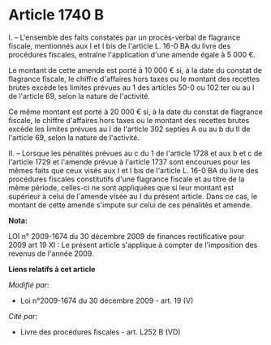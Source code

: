 # Article 1740 B

I. – L'ensemble des faits constatés par un procès-verbal de flagrance fiscale, mentionnés aux I et I bis de l'article L. 16-0
BA du livre des procédures fiscales, entraîne l'application d'une amende égale à 5 000 €.

Le montant de cette amende est porté à 10 000 € si, à la date du constat de flagrance fiscale, le chiffre d'affaires hors
taxes ou le montant des recettes brutes excède les limites prévues au 1 des articles 50-0 ou 102 ter ou au I de l'article 69,
selon la nature de l'activité.

Ce même montant est porté à 20 000 € si, à la date du constat de flagrance fiscale, le chiffre d'affaires hors taxes ou le
montant des recettes brutes excède les limites prévues au I de l'article 302 septies A ou au b du II de l'article 69, selon
la nature de l'activité.

II. – Lorsque les pénalités prévues au c du 1 de l'article 1728 et aux b et c de l'article 1729 et l'amende prévue à
l'article 1737 sont encourues pour les mêmes faits que ceux visés aux I et I bis de l'article L. 16-0 BA du livre des
procédures fiscales constitutifs d'une flagrance fiscale et au titre de la même période, celles-ci ne sont appliquées que si
leur montant est supérieur à celui de l'amende visée au I du présent article. Dans ce cas, le montant de cette amende
s'impute sur celui de ces pénalités et amende.

**Nota:**

LOI n° 2009-1674 du 30 décembre 2009 de finances rectificative pour 2009  art 19 XI : Le présent article s'applique à compter
de l'imposition des revenus de l'année 2009.

**Liens relatifs à cet article**

_Modifié par_:

  - Loi n°2009-1674 du 30 décembre 2009 - art. 19 (V)

_Cité par_:

  - Livre des procédures fiscales - art. L252 B (VD)
